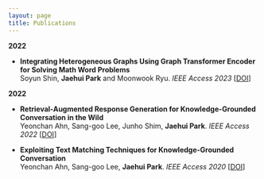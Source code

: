 ```yaml
---
layout: page
title: Publications
---
```


**2022**

- **Integrating Heterogeneous Graphs Using Graph Transformer Encoder for Solving Math Word Problems**  
  Soyun Shin, **Jaehui Park** and Moonwook Ryu. 
  *IEEE Access 2023* [<a href="https://ieeexplore.ieee.org/document/9982598">DOI</a>]   

**2022**

- **Retrieval-Augmented Response Generation for Knowledge-Grounded Conversation in the Wild**  
  Yeonchan Ahn, Sang-goo Lee, Junho Shim, **Jaehui Park**. 
  *IEEE Access 2022* [<a href="https://ieeexplore.ieee.org/document/9982598">DOI</a>] 

- **Exploiting Text Matching Techniques for Knowledge-Grounded Conversation**  
  Yeonchan Ahn, Sang-goo Lee, **Jaehui Park**. 
  *IEEE Access 2020* [<a href="https://ieeexplore.ieee.org/document/9982598">DOI</a>]


